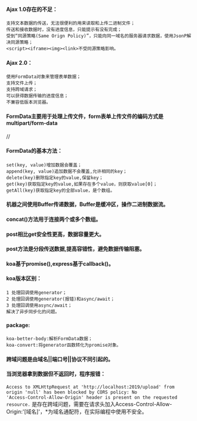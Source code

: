 #### Ajax 1.0存在的不足：
    支持文本数据的传送，无法很便利的用来读取和上传二进制文件；
    传送和接收数据时，没有进度信息，只能提示有没有完成；
    受到“同源策略(Same Orign Policy)”，只能向同一域名的服务器请求数据，使用JsonP解决同源策略；
    <script><iframe><img><link>不受同源策略影响。
#### Ajax 2.0：
    使用FormData对象来管理表单数据；
    支持文件上传；
    支持跨域请求；
    可以获得数据传输的进度信息；
    不兼容低版本浏览器。
#### FormData主要用于处理上传文件，form表单上传文件的编码方式是multipart/form-data
// <form action="" enctype="multipart/form-data"></form>
#### FormData的基本方法：
    set(key, value)增加数据会覆盖；
    append(key, value)追加数据不会覆盖,允许相同的key；
    delete(key)删除指定key的value,保留key；
    get(key)获取指定key的value,如果存在多个value，则获取value[0]；
    getAll(key)获取指定key的全部value，是个数组。
#### 机器之间使用Buffer传递数据，Buffer是缓冲区，操作二进制数据流。
#### concat()方法用于连接两个或多个数组。
#### post相比get安全性更高，数据容量更大。
#### post方法是分段传送数据,提高容错性，避免数据传输阻塞。
#### koa基于promise(),express基于callback()。
#### koa版本区别：
    1 处理回调使用generator；
    2 处理回调使用generator(报错)和async/await；
    3 处理回调使用async/await；
    解决了异步同步化的问题。
#### package:
    koa-better-body:解析FormData数据；
    koa-convert:将generator函数转化为promise对象。
#### 跨域问题是由域名||端口号||协议不同引起的。
#### 当浏览器拿到数据但不返回时，程序报错：
<code>Access to XMLHttpRequest at 'http://localhost:2019/upload' from origin 'null' has been blocked by CORS policy: No 'Access-Control-Allow-Origin' header is present on the requested resource.</code>
是存在跨域问题，需要在请求头加入Access-Control-Allow-Origin:'[域名]'，*为域名通配符，在实际编程中使用不安全。
